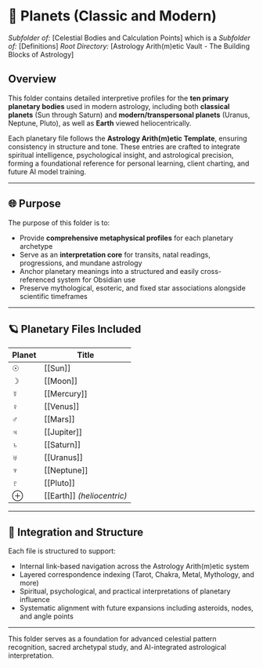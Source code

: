 # 📁 Planets (Classic and Modern)
*Subfolder of:* [Celestial Bodies and Calculation Points] 
which is a *Subfolder of:* [Definitions]
*Root Directory:* [Astrology Arith(m)etic Vault - The Building Blocks of Astrology]

## Overview

This folder contains detailed interpretive profiles for the **ten primary planetary bodies** used in modern astrology, including both **classical planets** (Sun through Saturn) and **modern/transpersonal planets** (Uranus, Neptune, Pluto), as well as **Earth** viewed heliocentrically.

Each planetary file follows the **Astrology Arith(m)etic Template**, ensuring consistency in structure and tone. These entries are crafted to integrate spiritual intelligence, psychological insight, and astrological precision, forming a foundational reference for personal learning, client charting, and future AI model training.

---

## 🌐 Purpose

The purpose of this folder is to:

- Provide **comprehensive metaphysical profiles** for each planetary archetype  
- Serve as an **interpretation core** for transits, natal readings, progressions, and mundane astrology  
- Anchor planetary meanings into a structured and easily cross-referenced system for Obsidian use  
- Preserve mythological, esoteric, and fixed star associations alongside scientific timeframes

---

## 🪐 Planetary Files Included

| Planet | Title |
|--------|-------|
| ☉ | [[Sun]] |
| ☽ | [[Moon]] |
| ☿ | [[Mercury]] |
| ♀ | [[Venus]] |
| ♂ | [[Mars]] |
| ♃ | [[Jupiter]] |
| ♄ | [[Saturn]] |
| ♅ | [[Uranus]] |
| ♆ | [[Neptune]] |
| ♇ | [[Pluto]] |
| ⊕ | [[Earth]] *(heliocentric)* |

---

## 🧩 Integration and Structure

Each file is structured to support:

- Internal link-based navigation across the Astrology Arith(m)etic system  
- Layered correspondence indexing (Tarot, Chakra, Metal, Mythology, and more)  
- Spiritual, psychological, and practical interpretations of planetary influence  
- Systematic alignment with future expansions including asteroids, nodes, and angle points

---


This folder serves as a foundation for advanced celestial pattern recognition, sacred archetypal study, and AI-integrated astrological interpretation.